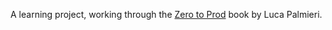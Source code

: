 A learning project, working through the [Zero to Prod](https://www.zero2prod.com/) book by Luca Palmieri.
